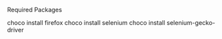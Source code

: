 Required Packages

choco install firefox
choco install selenium 
choco install selenium-gecko-driver


